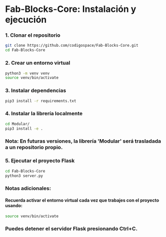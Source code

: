 # Fab-Blocks-Core: Instalación y ejecución

### 1. Clonar el repositorio
```bash
git clone https://github.com/codigospace/Fab-Blocks-Core.git
cd Fab-Blocks-Core
```

### 2. Crear un entorno virtual
```bash
python3 -m venv venv
source venv/bin/activate
```

### 3. Instalar dependencias
```bash
pip3 install -r requirements.txt
```

### 4. Instalar la librería localmente
```bash
cd Modular/
pip3 install -e .
```
### Nota: En futuras versiones, la librería 'Modular' será trasladada a un repositorio propio.

### 5. Ejecutar el proyecto Flask
```bash
cd Fab-Blocks-Core
python3 server.py
```

### Notas adicionales:
#### Recuerda activar el entorno virtual cada vez que trabajes con el proyecto usando:
```bash
source venv/bin/activate
```
### Puedes detener el servidor Flask presionando Ctrl+C.
